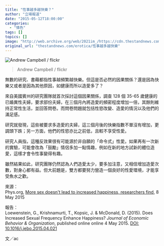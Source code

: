 ```yaml
---
title: "性事越多越快樂？"
author: "立場報道"
date: "2015-05-12T18:00:00"
categories:
  - "情色"
tags: []
topics: []
image: "http://web.archive.org/web/2021im_/https://cdn.thestandnews.com/media/photos/cache/7497435798_b6ed7ffdf6_b_LsB7W_1200x0.jpg"
original_url: "thestandnews.com/erotica/性事越多越快樂"
---
```

![Andrew Campbell / flickr](http://web.archive.org/web/2021im_/https://cdn.thestandnews.com/media/photos/cache/7497435798_b6ed7ffdf6_b_LsB7W_1200x0.jpg)

> Andrew Campbell / flickr

無數的研究、書藉都指性事越頻繁越快樂。但這是否必然的因果關係？還是因為快樂又或者是因為其他原因，如健康而所以造愛多了？

來自美國賓州的研究團隊就首次採討這個因果關係，調查 128 個 35-65 歲健康的已婚異性夫婦，要求部份夫婦，在三個月內將造愛的頻密程度增加一倍，其餘則維持正常性生活，並回答問卷。而問卷問題就包括性慾改變、造愛的情況以及他們的滿足感。

研究就發現，這些被要求多造愛的夫婦，這三個月後的快樂指數不單沒有增加，更調頭下跌；另一方面，他們的性慾亦比之前低，且較不享受性愛。

研究人員指，這種反效果很有可能源於非自願的「命令式」性愛。如果再有一次新的實驗，可能會改為「鼓勵」情侶多加一點情趣，例如在新的地方試新的體位造愛，這樣才會令性事變得有趣。

雖然結果如此，研究團隊仍然認為人們造愛太少，要多加注意，又相信增加造愛次數，對身心都有益。但大前題是，雙方都要努力營造一個良好的性愛環境，才能享受魚水之歡。

來源：  
Phys.org, [More sex doesn't lead to increased happiness, researchers find](http://web.archive.org/web/20210628184433/http://phys.org/news/2015-05-sex-doesnt-happiness.html), 8 May 2015

報告：  
Loewenstein, G., Krishnamurti, T., Kopsic, J. & McDonald, D. (2015). Does Increased Sexual Frequency Enhance Happiness? _Journal of Economic Behavior & Organization_, published online online 4 May 2015. [DOI: 10.1016/j.jebo.2015.04.021](http://web.archive.org/web/20210628184433/http://www.sciencedirect.com/science/article/pii/S0167268115001316)

文／ac